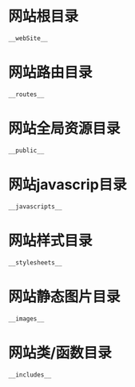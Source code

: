 # 网站根目录
```
__webSite__
```
# 网站路由目录
```
__routes__
```
# 网站全局资源目录
```
__public__
```
# 网站javascrip目录
```
__javascripts__
```
# 网站样式目录
```
__stylesheets__
```
# 网站静态图片目录
```
__images__
```
# 网站类/函数目录
```
__includes__
```
